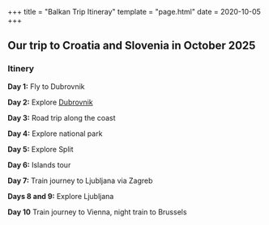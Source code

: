 +++
title = "Balkan Trip Itineray"
template = "page.html"
date = 2020-10-05
+++

## Our trip to Croatia and Slovenia in October 2025

### Itinery

**Day 1:** Fly to Dubrovnik

**Day 2:** Explore [Dubrovnik](dubrovnik/)

**Day 3:** Road trip along the coast

**Day 4:** Explore national park

**Day 5:** Explore Split

**Day 6:** Islands tour

**Day 7:** Train journey to Ljubljana via Zagreb

**Days 8 and 9:** Explore Ljubljana

**Day 10** Train journey to Vienna, night train to Brussels
